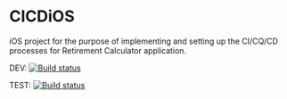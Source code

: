# CICDiOS
iOS project for the purpose of implementing and setting up the CI/CQ/CD processes for Retirement Calculator application.

DEV: [![Build status](https://build.appcenter.ms/v0.1/apps/d0dc92ed-9b0e-4742-b44e-ba52276b021b/branches/dev/badge)](https://appcenter.ms)

TEST: [![Build status](https://build.appcenter.ms/v0.1/apps/0bcceb96-8d38-493f-a382-6de0cf9d1bc3/branches/test/badge)](https://appcenter.ms)
